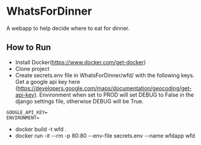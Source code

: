 # WhatsForDinner
A webapp to help decide where to eat for dinner.

## How to Run
- Install Docker(https://www.docker.com/get-docker)
- Clone project
- Create secrets.env file in WhatsForDinner/wfd/ with the following keys. Get a google api key here (https://developers.google.com/maps/documentation/geocoding/get-api-key). Environment when set to PROD will set DEBUG to False in the django settings file, otherwise DEBUG will be True.
```
GOOGLE_API_KEY=
ENVIRONMENT=
```
- docker build -t wfd .
- docker run -it --rm -p 80:80 --env-file secrets.env --name wfdapp wfd
